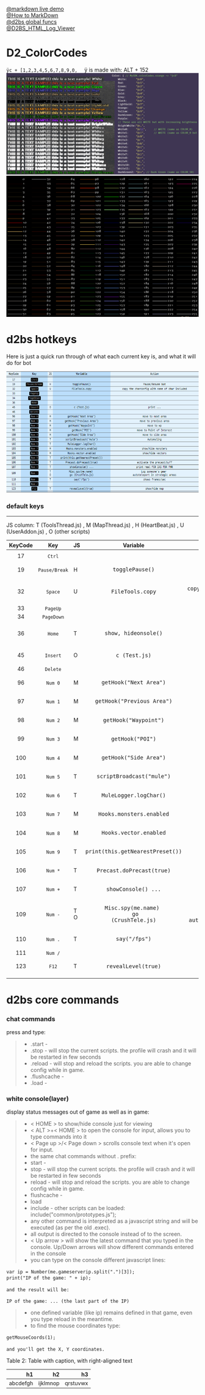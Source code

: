 [1]: https://markdown-here.com/livedemo.html
[2]: https://github.com/noah-/d2bs/blob/master/doc/globalFuncs.h
[3]: https://github.com/nitrotech7/D2BS_HTML_Log_Viewer
[@markdown live demo][1] <br />
[@How to MarkDown](https://dooray.com/htmls/guides/markdown_ko_KR.html) <br />
[@d2bs global funcs][2] <br />
[@D2BS_HTML_Log_Viewer][3] <br />

# D2_ColorCodes

`ÿc + [1,2,3,4,5,6,7,8,9,0,  `
ÿ is made with: ALT + 152
![d2_colorCodes](/image/D2_ColorCodes.jpg "d2 color code")
![d2_colorCodes](/image/LineClassColor.png "d2 color code")

# d2bs hotkeys

Here is just a quick run through of what each current key is, and what it will do for bot

![default key](/image/defaultkey.png "d2bs default key")

### default keys

---
JS column: T (ToolsThread.js) , M (MapThread.js) , H (HeartBeat.js) , U (UserAddon.js) , O (other scripts)

| __KeyCode__ | __Key__ | __JS__ | __Variable__ | __Action__ |
|:---:|:---:|:---|:---:|:---:|
|   |   |   |   |   |
| 17 | `Ctrl` |   |   |   |
| 19 | `Pause/Break`  | H | <pre>togglePause() | <pre>Pause/Resume bot |
| 32 | `Space` | U | <pre>FileTools.copy | <pre>copy the charconfig with name of char included |
| 33 | `PageUp` |   |   |   |
| 34 | `PageDown` |   |   |   |
| 36 | `Home` | T | <pre>show, hideonsole() | <pre>`Alt` + `Home` input console  |
| 45 | `Insert` | O | <pre>c (Test.js) | <pre>print ... |
| 46 | `Delete` |   |   |   |
| 96 | `Num 0` | M | <pre>getHook("Next Area") | move to next area |
| 97 | `Num 1` | M | <pre>getHook("Previous Area") | move to previous area |
| 98 | `Num 2` | M | <pre>getHook("Waypoint") | move to wp |
| 99 | `Num 3` | M | <pre>getHook("POI") | move to Point of Interest |
| 100 | `Num 4` | M | <pre>getHook("Side Area") | move to side area |
| 101 | `Num 5` | T | <pre>scriptBroadcast("mule") | Automuling |
| 102 | `Num 6` | T | <pre>MuleLogger.logChar() |   |
| 103 | `Num 7` | M | <pre>Hooks.monsters.enabled | show/hide monsters |
| 104 | `Num 8` | M | <pre>Hooks.vector.enabled | show/hide vectors |
| 105 | `Num 9` | T | <pre>print(this.getNearestPreset()) |   |
| 106 | `Num *` | T | <pre>Precast.doPrecast(true) | activate the precast/buff |
| 107 | `Num +` | T | <pre>showConsole() ... | print real FCR IAS FBR FHR |
| 109 | `Num -` | T<br/>O | <pre>Misc.spy(me.name) <br/> go (CrushTele.js) | <pre>Log someone's gear <br/> autoteleport in strategic areas |
| 110 | `Num .` | T | <pre>say("/fps") | shows frames/sec |
| 111 | `Num /` |   |   |   |
| 123 | `F12`  | T | <pre>revealLevel(true) | show/hide map |
|   |   |   |   |   |

# d2bs core commands

### chat commands

press and type:

> * .start -
> * .stop - will stop the current scripts. the profile will crash and it will be restarted in few seconds
> * .reload - will stop and reload the scripts. you are able to change config while in game.
> * .flushcache -
> * .load -

### white console(layer)

display status messages out of game as well as in game:

> * < HOME > to show/hide console just for viewing
> * < ALT >+< HOME > to open the console for input, allows you to type commands into it
> * < Page up >/< Page down > scrolls console text when it's open for input.
> * the same chat commands without . prefix:
> * start -
> * stop - will stop the current scripts. the profile will crash and it will be restarted in few seconds
> * reload - will stop and reload the scripts. you are able to change config while in game.
> * flushcache -
> * load
> * include - other scripts can be loaded: include("common/prototypes.js");
> * any other command is interpreted as a javascript string and will be executed (as per the old .exec).
> * all output is directed to the console instead of to the screen.
> * < Up arrow > will show the latest command that you typed in the console. Up/Down arrows will show different commands entered in the console
> * you can type on the console different javascript lines:

    var ip = Number(me.gameserverip.split(".")[3]);
    print("IP of the game: " + ip);

``` and the result will be: ```

    IP of the game: ... (the last part of the IP)

> * one defined variable (like ip) remains defined in that game, even you type reload in the meantime.
> * to find the mouse coordinates type:

    getMouseCoords(1);

``` and you'll get the X, Y coordinates. ```

<style>.table-2 table { text-align: right;  }</style>

<div class="ox-hugo-table table-2">
<div></div>
<div class="table-caption">
  <span class="table-number">Table 2</span>:
  Table with caption, with right-aligned text
</div>

| h1       | h2       | h3       |
|----------|----------|----------|
| abcdefgh | ijklmnop | qrstuvwx |

</div>

